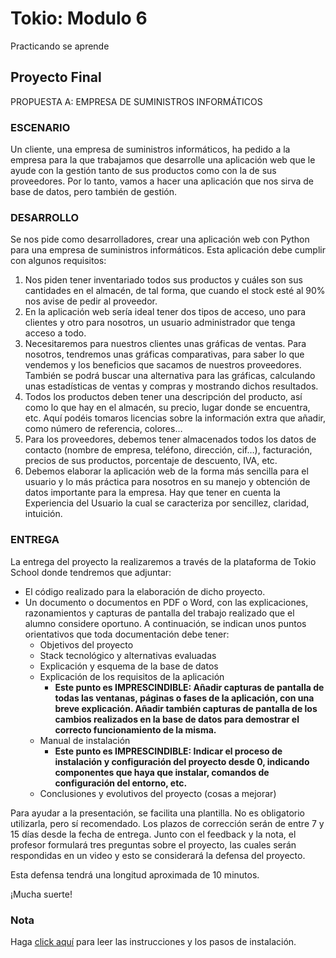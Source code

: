 # Tokio: Modulo 6

Practicando se aprende

## Proyecto Final

PROPUESTA A: EMPRESA DE SUMINISTROS INFORMÁTICOS

### ESCENARIO

Un cliente, una empresa de suministros informáticos, ha pedido a la empresa para la que trabajamos que desarrolle una aplicación web que le ayude con la gestión tanto de sus productos como con la de sus proveedores. Por lo tanto, vamos a hacer una aplicación que nos sirva de base de datos, pero también de gestión.

### DESARROLLO

Se nos pide como desarrolladores, crear una aplicación web con Python para una empresa de suministros informáticos. Esta aplicación debe cumplir con algunos requisitos:

1. Nos piden tener inventariado todos sus productos y cuáles son sus cantidades en el almacén, de tal forma, que cuando el stock esté al 90% nos avise de pedir al proveedor.
2. En la aplicación web sería ideal tener dos tipos de acceso, uno para clientes y otro para nosotros, un usuario administrador que tenga acceso a todo.
3. Necesitaremos para nuestros clientes unas gráficas de ventas. Para nosotros, tendremos unas gráficas comparativas, para saber lo que vendemos y los beneficios que sacamos de nuestros proveedores. También se podrá buscar una alternativa para las gráficas, calculando unas estadísticas de ventas y compras y mostrando dichos resultados.
4. Todos los productos deben tener una descripción del producto, así como lo que hay en el almacén, su precio, lugar donde se encuentra, etc. Aquí podéis tomaros licencias sobre la información extra que añadir, como número de referencia, colores…
5. Para los proveedores, debemos tener almacenados todos los datos de contacto (nombre de empresa, teléfono, dirección, cif…), facturación, precios de sus productos, porcentaje de descuento, IVA, etc.
6. Debemos elaborar la aplicación web de la forma más sencilla para el usuario y lo más práctica para nosotros en su manejo y obtención de datos importante para la empresa. Hay que tener en cuenta la Experiencia del Usuario la cual se caracteriza por sencillez, claridad, intuición.

### ENTREGA

La entrega del proyecto la realizaremos a través de la plataforma de Tokio School donde tendremos que adjuntar:

- El código realizado para la elaboración de dicho proyecto.
- Un documento o documentos en PDF o Word, con las explicaciones, razonamientos y capturas de pantalla del trabajo realizado que el alumno considere oportuno. A continuación, se indican unos puntos orientativos que toda documentación debe tener:
  - Objetivos del proyecto
  - Stack tecnológico y alternativas evaluadas
  - Explicación y esquema de la base de datos
  - Explicación de los requisitos de la aplicación
    - **Este punto es IMPRESCINDIBLE: Añadir capturas de pantalla de todas las ventanas, páginas o fases de la aplicación, con una breve explicación. Añadir también capturas de pantalla de los cambios realizados en la base de datos para demostrar el correcto funcionamiento de la misma.**
  - Manual de instalación
    - **Este punto es IMPRESCINDIBLE: Indicar el proceso de instalación y configuración del proyecto desde 0, indicando componentes que haya que instalar, comandos de configuración del entorno, etc.**
  - Conclusiones y evolutivos del proyecto (cosas a mejorar)

Para ayudar a la presentación, se facilita una plantilla. No es obligatorio utilizarla, pero sí recomendado.
Los plazos de corrección serán de entre 7 y 15 días desde la fecha de entrega. Junto con el feedback y la nota, el profesor formulará tres preguntas sobre el proyecto, las cuales serán respondidas en un video y esto se considerará la defensa del proyecto.

Esta defensa tendrá una longitud aproximada de 10 minutos.

¡Mucha suerte!

### Nota

Haga [click aquí](./README.INTRUCTIONS.md) para leer las instrucciones y los pasos de instalación.
